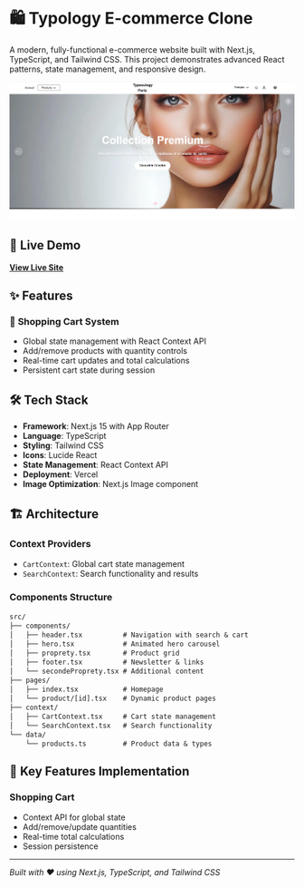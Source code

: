 
# 🛍️ Typology E-commerce Clone

A modern, fully-functional e-commerce website built with Next.js, TypeScript, and Tailwind CSS. This project demonstrates advanced React patterns, state management, and responsive design.

![Typology E-commerce](public/screen.PNG)

## 🚀 Live Demo

**[View Live Site](https://typology-clone-e1fu9csve-bakar255s-projects.vercel.app/)**

## ✨ Features

### 🛒 **Shopping Cart System**
- Global state management with React Context API
- Add/remove products with quantity controls
- Real-time cart updates and total calculations
- Persistent cart state during session


## 🛠️ Tech Stack

- **Framework**: Next.js 15 with App Router
- **Language**: TypeScript
- **Styling**: Tailwind CSS
- **Icons**: Lucide React
- **State Management**: React Context API
- **Deployment**: Vercel
- **Image Optimization**: Next.js Image component

## 🏗️ Architecture

### **Context Providers**
- `CartContext`: Global cart state management
- `SearchContext`: Search functionality and results

### **Components Structure**
```
src/
├── components/
│   ├── header.tsx          # Navigation with search & cart
│   ├── hero.tsx            # Animated hero carousel
│   ├── proprety.tsx        # Product grid
│   ├── footer.tsx          # Newsletter & links
│   └── secondeProprety.tsx # Additional content
├── pages/
│   ├── index.tsx           # Homepage
│   └── product/[id].tsx    # Dynamic product pages
├── context/
│   ├── CartContext.tsx     # Cart state management
│   └── SearchContext.tsx   # Search functionality
└── data/
    └── products.ts         # Product data & types
```


## 🎯 Key Features Implementation

### **Shopping Cart**
- Context API for global state
- Add/remove/update quantities
- Real-time total calculations
- Session persistence
---

*Built with ❤️ using Next.js, TypeScript, and Tailwind CSS*